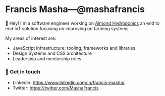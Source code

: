 # Francis Masha—@mashafrancis

:wave: Hey! I'm a software engineer working on [Almond Hydroponics](https://github.com/almond-hydroponics) an end to end IoT solution focusing on improving on farming systems. 

My areas of interest are: 
- JavaScript infrastructure: tooling, frameworks and libraries
- Design Systems and CSS architecture
- Leadership and mentorship roles

### :speech_balloon: Get in touch
- Linkedin: https://www.linkedin.com/in/francis-masha/
- Twitter: https://twitter.com/MashaFrancis


<!--
**mashafrancis/mashafrancis** is a ✨ _special_ ✨ repository because its `README.md` (this file) appears on your GitHub profile.

Here are some ideas to get you started:

- 🔭 I’m currently working on ...
- 🌱 I’m currently learning ...
- 👯 I’m looking to collaborate on ...
- 🤔 I’m looking for help with ...
- 💬 Ask me about ...
- 📫 How to reach me: ...
- 😄 Pronouns: ...
- ⚡ Fun fact: ...
-->
